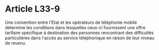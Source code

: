 # Article L33-9

Une convention entre l'Etat et les opérateurs de téléphonie mobile détermine les conditions dans lesquelles ceux-ci fournissent une offre tarifaire spécifique à destination des personnes rencontrant des difficultés particulières dans l'accès au service téléphonique en raison de leur niveau de revenu.